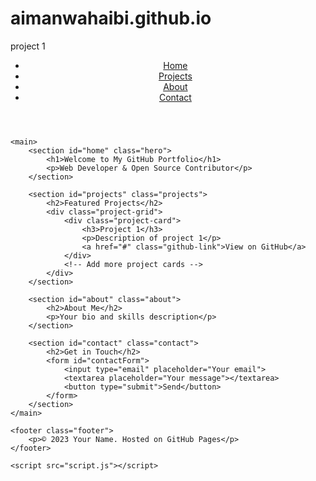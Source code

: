 # aimanwahaibi.github.io
project 1
<!DOCTYPE html>
<html lang="en">
<head>
    <meta charset="UTF-8">
    <meta name="viewport" content="width=device-width, initial-scale=1.0">
    <title>Dev Portfolio | GitHub</title>
    <link rel="stylesheet" href="styles.css">
</head>
<body>
    <header class="header">
        <nav class="nav">
            <ul>
                <li><a href="#home">Home</a></li>
                <li><a href="#projects">Projects</a></li>
                <li><a href="#about">About</a></li>
                <li><a href="#contact">Contact</a></li>
            </ul>
        </nav>
    </header>

    <main>
        <section id="home" class="hero">
            <h1>Welcome to My GitHub Portfolio</h1>
            <p>Web Developer & Open Source Contributor</p>
        </section>

        <section id="projects" class="projects">
            <h2>Featured Projects</h2>
            <div class="project-grid">
                <div class="project-card">
                    <h3>Project 1</h3>
                    <p>Description of project 1</p>
                    <a href="#" class="github-link">View on GitHub</a>
                </div>
                <!-- Add more project cards -->
            </div>
        </section>

        <section id="about" class="about">
            <h2>About Me</h2>
            <p>Your bio and skills description</p>
        </section>

        <section id="contact" class="contact">
            <h2>Get in Touch</h2>
            <form id="contactForm">
                <input type="email" placeholder="Your email">
                <textarea placeholder="Your message"></textarea>
                <button type="submit">Send</button>
            </form>
        </section>
    </main>

    <footer class="footer">
        <p>© 2023 Your Name. Hosted on GitHub Pages</p>
    </footer>

    <script src="script.js"></script>
</body>
</html>
